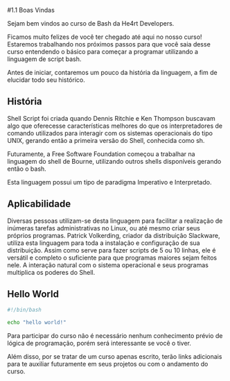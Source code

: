 #1.1 Boas Vindas

Sejam bem vindos ao curso de Bash da He4rt Developers.

Ficamos muito felizes de você ter chegado até aqui no nosso curso! Estaremos trabalhando nos próximos passos para que você saia desse curso entendendo o básico para começar a programar utilizando a linguagem de script bash.

Antes de iniciar, contaremos um pouco da história da linguagem, a fim de elucidar todo seu histórico.

## História

Shell Script foi criada quando Dennis Ritchie e Ken Thompson buscavam algo que oferecesse características melhores do que os interpretadores de comando utilizados para interagir com os sistemas operacionais do tipo UNIX, gerando então a primeira versão do Shell, conhecida como sh.

Futuramente, a Free Software Foundation começou a trabalhar na linguagem do shell de Bourne, utilizando outros shells disponíveis gerando então o bash.

Esta linguagem possui um tipo de paradigma Imperativo e Interpretado.

## Aplicabilidade

Diversas pessoas utilizam-se desta linguagem para facilitar a realização de inúmeras tarefas administrativas no Linux, ou até mesmo criar seus próprios programas. Patrick Volkerding, criador da distribuição Slackware, utiliza esta linguagem para toda a instalação e configuração de sua distribuição.
Assim como serve para fazer scripts de 5 ou 10 linhas, ele é versátil e completo o suficiente para que programas maiores sejam feitos nele. A interação natural com o sistema operacional e seus programas multiplica os poderes do Shell.

## Hello World

```bash
#!/bin/bash

echo "hello world!"

```

Para participar do curso não é necessário nenhum conhecimento prévio de lógica de programação, porém será interessante se você o tiver.

Além disso, por se tratar de um curso apenas escrito, terão links adicionais para te auxiliar futuramente em seus projetos ou com o andamento do curso.
